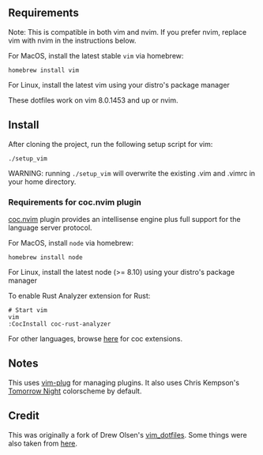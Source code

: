## Requirements

Note: This is compatible in both vim and nvim. If you prefer nvim, replace vim with nvim in the instructions below.

For MacOS, install the latest stable `vim` via homebrew:

    homebrew install vim

For Linux, install the latest vim using your distro's package manager

These dotfiles work on vim 8.0.1453 and up or nvim.

## Install

After cloning the project, run the following setup script for vim:

    ./setup_vim

WARNING: running `./setup_vim` will overwrite the existing .vim and .vimrc in your home directory.

### Requirements for coc.nvim plugin

[coc.nvim](https://github.com/neoclide/coc.nvim) plugin provides an intellisense engine plus full support for the language server protocol.

For MacOS, install `node` via homebrew:

    homebrew install node

For Linux, install the latest node (>= 8.10) using your distro's package manager

To enable Rust Analyzer extension for Rust:

    # Start vim
    vim
    :CocInstall coc-rust-analyzer

For other languages, browse [here](https://github.com/neoclide/coc.nvim/wiki/Using-coc-extensions#implemented-coc-extensions) for coc extensions.

## Notes

This uses [vim-plug](https://github.com/junegunn/vim-plug) for managing plugins. It also uses Chris Kempson's [Tomorrow Night](https://github.com/chriskempson/vim-tomorrow-theme/) colorscheme by default.

## Credit

This was originally a fork of Drew Olsen's [vim_dotfiles](https://github.com/drewolson/vim_dotfiles). Some things were also taken from [here](https://bitbucket.org/sjl/dotfiles).
